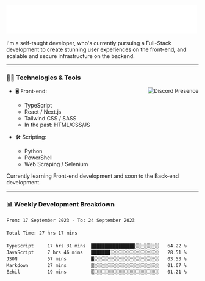 <img src="assets/wave.svg" alt=":wave:" />

I'm a self-taught developer, who's currently pursuing a Full-Stack development to create stunning user experiences on the front-end, and scalable and secure infrastructure on the backend.

---

### 🧑‍💻 Technologies & Tools

<a href="https://discord.com/users/414304208649453568" target="_blank" rel="nofollow">
   <img src="https://lanyard-profile-readme.vercel.app/api/414304208649453568?idleMessage=Probably%20doing%20something%20else..." alt="Discord Presence" align="right">
</a>

- 🖥️ Front-end:

  - TypeScript
  - React / Next.js
  - Tailwind CSS / SASS
  - In the past: HTML/CSS/JS

- 🛠 Scripting:

  - Python
  - PowerShell
  - Web Scraping / Selenium

Currently learning Front-end development and soon to the Back-end development.

---

### 📊 Weekly Development Breakdown

<!-- ![ccrsxx's GitHub Stats](https://github-readme-stats.vercel.app/api?username=ccrsxx&count_private=true&theme=tokyonight) -->
<!-- ![ccrsxx's Top Langs](https://github-readme-stats.vercel.app/api/top-langs/?username=ccrsxx&hide=lua,java,html&theme=tokyonight) -->

<!--START_SECTION:waka-->

```txt
From: 17 September 2023 - To: 24 September 2023

Total Time: 27 hrs 17 mins

TypeScript     17 hrs 31 mins  ████████████████░░░░░░░░░   64.22 %
JavaScript     7 hrs 46 mins   ███████░░░░░░░░░░░░░░░░░░   28.51 %
JSON           57 mins         █░░░░░░░░░░░░░░░░░░░░░░░░   03.53 %
Markdown       27 mins         ▒░░░░░░░░░░░░░░░░░░░░░░░░   01.67 %
Ezhil          19 mins         ▒░░░░░░░░░░░░░░░░░░░░░░░░   01.21 %
```

<!--END_SECTION:waka-->
